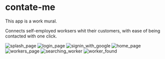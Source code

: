 # contate-me
This app is a work mural.

Connects self-employed worksers whit their customers,
with ease of being contacted with one click.

![splash_page](https://user-images.githubusercontent.com/73372510/154747880-ca56efcc-a591-4adf-be41-7d40dbc8765e.png)
![login_page](https://user-images.githubusercontent.com/73372510/154747874-35333bbe-869e-493d-8923-d21301d8c66c.png)
![signin_with_google](https://user-images.githubusercontent.com/73372510/154747879-05b54a3a-2d7c-401c-9bd5-dee108fa688d.png)
![home_page](https://user-images.githubusercontent.com/73372510/154747863-5824b369-2a14-4489-bd84-1e617b364116.png)
![workers_page](https://user-images.githubusercontent.com/73372510/154747885-91d198ea-552a-4173-853b-2980144cdb10.png)
![searching_worker](https://user-images.githubusercontent.com/73372510/154747876-b601d694-9c2f-461f-a075-155a168fc0ee.png)
![worker_found](https://user-images.githubusercontent.com/73372510/154747882-097e36bf-63bb-48ed-8e3a-ddb24eb28c99.png)



